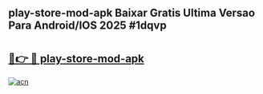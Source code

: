 ## play-store-mod-apk Baixar Gratis Ultima Versao Para Android/IOS 2025 #1dqvp

# <h2><a href="https://ainizakaria.my?title=play-store-mod-apk&ref=20M">🔗👉 🔴 play-store-mod-apk</a></h2>

[![acn](https://github.com/user-attachments/assets/0f9c940e-d8b0-45ae-aac7-cd30a18b3e1c)](https://ainizakaria.my?title=play-store-mod-apk&ref=20M)

